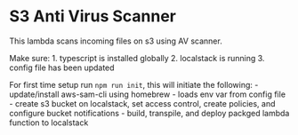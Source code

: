 S3 Anti Virus Scanner
============================

This lambda scans incoming files on s3 using AV scanner.

Make sure:
	1. typescript is installed globally
	2. localstack is running
	3. config file has been updated

For first time setup run `npm run init`, this will initiate the following:
	- update/install aws-sam-cli using homebrew
	- loads env var from config file
	- create s3 bucket on localstack, set access control, create policies, and configure bucket notifications
	- build, transpile, and deploy packged lambda function to localstack

